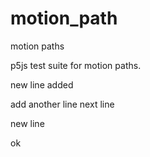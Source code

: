 # motion_path
motion paths

p5js test suite for motion paths.

new line added

add another line
next line

new line

ok

